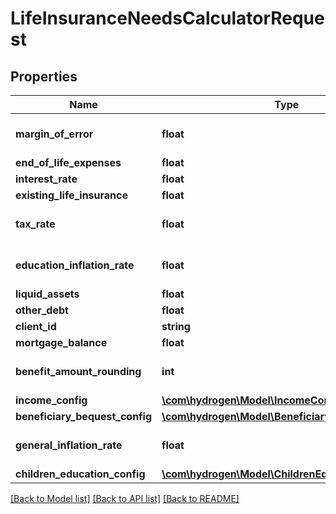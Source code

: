 # LifeInsuranceNeedsCalculatorRequest

## Properties
Name | Type | Description | Notes
------------ | ------------- | ------------- | -------------
**margin_of_error** | **float** |  | [optional] [default to 0.0]
**end_of_life_expenses** | **float** |  | [optional] 
**interest_rate** | **float** |  | 
**existing_life_insurance** | **float** |  | [optional] 
**tax_rate** | **float** |  | [optional] [default to 0.0]
**education_inflation_rate** | **float** |  | [optional] [default to 0.0]
**liquid_assets** | **float** |  | [optional] 
**other_debt** | **float** |  | [optional] 
**client_id** | **string** |  | [optional] 
**mortgage_balance** | **float** |  | [optional] 
**benefit_amount_rounding** | **int** |  | [optional] [default to 0]
**income_config** | [**\com\hydrogen\Model\IncomeConfig[]**](IncomeConfig.md) |  | [optional] 
**beneficiary_bequest_config** | [**\com\hydrogen\Model\BeneficiaryBequestConfig[]**](BeneficiaryBequestConfig.md) |  | [optional] 
**general_inflation_rate** | **float** |  | [optional] [default to 0.0]
**children_education_config** | [**\com\hydrogen\Model\ChildrenEducationConfig[]**](ChildrenEducationConfig.md) |  | [optional] 

[[Back to Model list]](../README.md#documentation-for-models) [[Back to API list]](../README.md#documentation-for-api-endpoints) [[Back to README]](../README.md)


